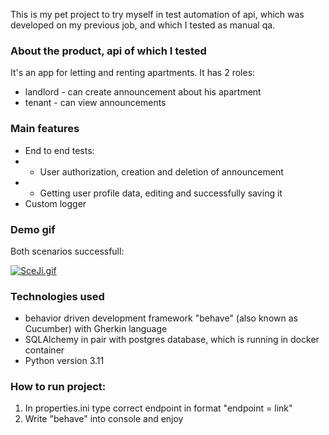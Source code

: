 This is my pet project to try myself in test automation of api, which was developed on my previous job, and which I tested as manual qa.

### About the product, api of which I tested

It's an app for letting and renting apartments. 
It has 2 roles:
* landlord - can create announcement about his apartment
* tenant - can view announcements

### Main features

* End to end tests:
* * User authorization, creation and deletion of announcement
* * Getting user profile data, editing and successfully saving it
* Custom logger

### Demo gif
Both scenarios successfull:

[![SceJi.gif](https://s11.gifyu.com/images/SceJi.gif)](https://gifyu.com/image/SceJi)

### Technologies used

* behavior driven development framework "behave" (also known as Cucumber) with Gherkin language
* SQLAlchemy in pair with postgres database, which is running in docker container
* Python version 3.11


### How to run project:

1. In properties.ini type correct endpoint in format "endpoint = link"
2. Write "behave" into console and enjoy
